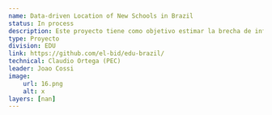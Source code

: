 ```yaml
---
name: Data-driven Location of New Schools in Brazil
status: In process
description: Este proyecto tiene como objetivo estimar la brecha de infraestructura educativa y recomendar ubicaciones óptimas para nuevas escuelas en Florianópolis y Pará, considerando capacidad, demanda, cobertura y ubicación de las escuelas actuales. Para ello, utilizaremos UrbanPy, una herramienta que aprovecha datos públicos y de código abierto para modelar la demografía y la accesibilidad a puntos de interés.
type: Proyecto
division: EDU
link: https://github.com/el-bid/edu-brazil/
technical: Claudio Ortega (PEC)
leader: Joao Cossi
image: 
    url: 16.png
    alt: x
layers: [nan]
---
```

    